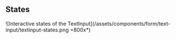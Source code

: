 ## States

![Interactive states of the TextInput](/assets/components/form/text-input/textinput-states.png =800x*)